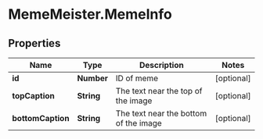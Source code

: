# MemeMeister.MemeInfo

## Properties
Name | Type | Description | Notes
------------ | ------------- | ------------- | -------------
**id** | **Number** | ID of meme | [optional] 
**topCaption** | **String** | The text near the top of the image | [optional] 
**bottomCaption** | **String** | The text near the bottom of the image | [optional] 


